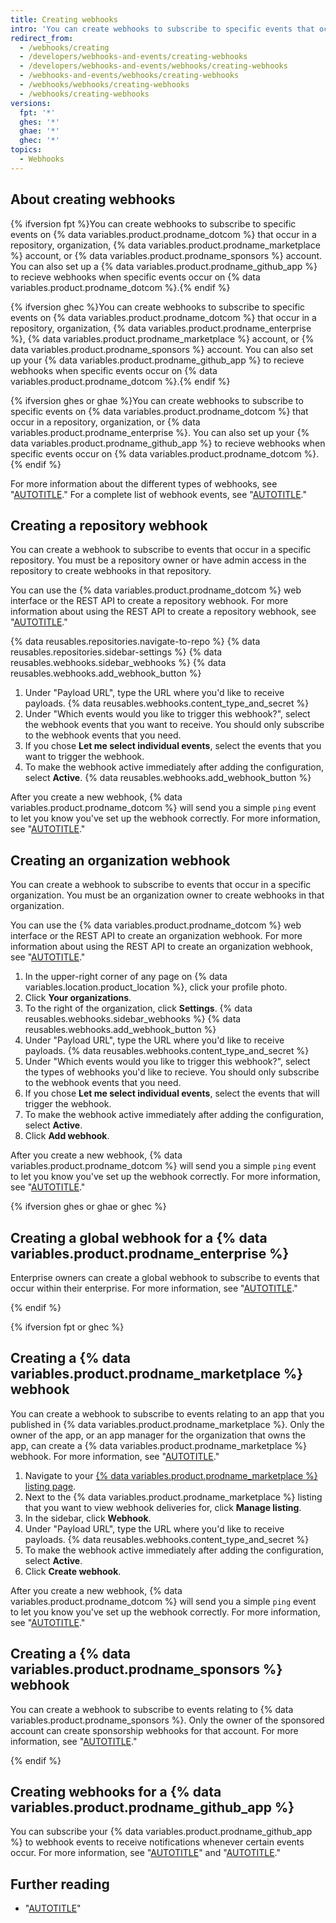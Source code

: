 ```yaml
---
title: Creating webhooks
intro: 'You can create webhooks to subscribe to specific events that occur on {% data variables.product.prodname_dotcom %}.'
redirect_from:
  - /webhooks/creating
  - /developers/webhooks-and-events/creating-webhooks
  - /developers/webhooks-and-events/webhooks/creating-webhooks
  - /webhooks-and-events/webhooks/creating-webhooks
  - /webhooks/webhooks/creating-webhooks
  - /webhooks/creating-webhooks
versions:
  fpt: '*'
  ghes: '*'
  ghae: '*'
  ghec: '*'
topics:
  - Webhooks
---
```


## About creating webhooks

{% ifversion fpt %}You can create webhooks to subscribe to specific events on {% data variables.product.prodname_dotcom %} that occur in a repository, organization, {% data variables.product.prodname_marketplace %} account, or {% data variables.product.prodname_sponsors %} account. You can also set up a {% data variables.product.prodname_github_app %} to recieve webhooks when specific events occur on {% data variables.product.prodname_dotcom %}.{% endif %}

{% ifversion ghec %}You can create webhooks to subscribe to specific events on {% data variables.product.prodname_dotcom %} that occur in a repository, organization, {% data variables.product.prodname_enterprise %}, {% data variables.product.prodname_marketplace %} account, or {% data variables.product.prodname_sponsors %} account. You can also set up your {% data variables.product.prodname_github_app %} to recieve webhooks when specific events occur on {% data variables.product.prodname_dotcom %}.{% endif %}

{% ifversion ghes or ghae %}You can create webhooks to subscribe to specific events on {% data variables.product.prodname_dotcom %} that occur in a repository, organization, or {% data variables.product.prodname_enterprise %}. You can also set up your {% data variables.product.prodname_github_app %} to recieve webhooks when specific events occur on {% data variables.product.prodname_dotcom %}.{% endif %}

For more information about the different types of webhooks, see "[AUTOTITLE](/webhooks/about-webhooks)." For a complete list of webhook events, see "[AUTOTITLE](/webhooks/webhook-events-and-payloads)."

## Creating a repository webhook

You can create a webhook to subscribe to events that occur in a specific repository. You must be a repository owner or have admin access in the repository to create webhooks in that repository.

You can use the {% data variables.product.prodname_dotcom %} web interface or the REST API to create a repository webhook. For more information about using the REST API to create a repository webhook, see "[AUTOTITLE](/rest/webhooks/repos#create-a-repository-webhook)."

{% data reusables.repositories.navigate-to-repo %}
{% data reusables.repositories.sidebar-settings %}
{% data reusables.webhooks.sidebar_webhooks %}
{% data reusables.webhooks.add_webhook_button %}
1. Under "Payload URL", type the URL where you'd like to receive payloads.
{% data reusables.webhooks.content_type_and_secret %}
1. Under "Which events would you like to trigger this webhook?", select the webhook events that you want to receive. You should only subscribe to the webhook events that you need.
1. If you chose **Let me select individual events**, select the events that you want to trigger the webhook.
1. To make the webhook active immediately after adding the configuration, select **Active**.
{% data reusables.webhooks.add_webhook_button %}

After you create a new webhook, {% data variables.product.prodname_dotcom %} will send you a simple `ping` event to let you know you've set up the webhook correctly. For more information, see "[AUTOTITLE](/webhooks/webhook-events-and-payloads#ping)."

## Creating an organization webhook

You can create a webhook to subscribe to events that occur in a specific organization. You must be an organization owner to create webhooks in that organization.

You can use the {% data variables.product.prodname_dotcom %} web interface or the REST API to create an organization webhook. For more information about using the REST API to create an organization webhook, see "[AUTOTITLE](/rest/orgs/webhooks#create-an-organization-webhook)."

1. In the upper-right corner of any page on {% data variables.location.product_location %}, click your profile photo.
1. Click **Your organizations**.
1. To the right of the organization, click **Settings**.
{% data reusables.webhooks.sidebar_webhooks %}
{% data reusables.webhooks.add_webhook_button %}
1. Under "Payload URL", type the URL where you'd like to receive payloads.
{% data reusables.webhooks.content_type_and_secret %}
1. Under "Which events would you like to trigger this webhook?", select the types of webhooks you'd like to recieve. You should only subscribe to the webhook events that you need.
1. If you chose **Let me select individual events**, select the events that will trigger the webhook.
1. To make the webhook active immediately after adding the configuration, select **Active**.
1. Click **Add webhook**.

After you create a new webhook, {% data variables.product.prodname_dotcom %} will send you a simple `ping` event to let you know you've set up the webhook correctly. For more information, see "[AUTOTITLE](/webhooks/webhook-events-and-payloads#ping)."

{% ifversion ghes or ghae or ghec %}
## Creating a global webhook for a {% data variables.product.prodname_enterprise %}

Enterprise owners can create a global webhook to subscribe to events that occur within their enterprise. For more information, see "[AUTOTITLE](/admin/monitoring-activity-in-your-enterprise/exploring-user-activity-in-your-enterprise/managing-global-webhooks)."

{% endif %}

{% ifversion fpt or ghec %}

## Creating a {% data variables.product.prodname_marketplace %} webhook

You can create a webhook to subscribe to events relating to an app that you published in {% data variables.product.prodname_marketplace %}. Only the owner of the app, or an app manager for the organization that owns the app, can create a {% data variables.product.prodname_marketplace %} webhook. For more information, see "[AUTOTITLE](/apps/publishing-apps-to-github-marketplace/using-the-github-marketplace-api-in-your-app/webhook-events-for-the-github-marketplace-api)."

1. Navigate to your [{% data variables.product.prodname_marketplace %} listing page](https://github.com/marketplace/manage).
1. Next to the {% data variables.product.prodname_marketplace %} listing that you want to view webhook deliveries for, click **Manage listing**.
1. In the sidebar, click **Webhook**.
1. Under "Payload URL", type the URL where you'd like to receive payloads.
{% data reusables.webhooks.content_type_and_secret %}
1. To make the webhook active immediately after adding the configuration, select **Active**.
1. Click **Create webhook**.

After you create a new webhook, {% data variables.product.prodname_dotcom %} will send you a simple `ping` event to let you know you've set up the webhook correctly. For more information, see "[AUTOTITLE](/webhooks/webhook-events-and-payloads#ping)."

## Creating a {% data variables.product.prodname_sponsors %} webhook

You can create a webhook to subscribe to events relating to {% data variables.product.prodname_sponsors %}. Only the owner of the sponsored account can create sponsorship webhooks for that account. For more information, see "[AUTOTITLE](/sponsors/integrating-with-github-sponsors/configuring-webhooks-for-events-in-your-sponsored-account)."

{% endif %}

## Creating webhooks for a {% data variables.product.prodname_github_app %}

You can subscribe your {% data variables.product.prodname_github_app %} to webhook events to receive notifications whenever certain events occur. For more information, see "[AUTOTITLE](/apps/creating-github-apps/registering-a-github-app/registering-a-github-app)" and "[AUTOTITLE](/apps/creating-github-apps/registering-a-github-app/using-webhooks-with-github-apps)."

## Further reading

- "[AUTOTITLE](/webhooks/using-webhooks/handling-webhook-deliveries)"
